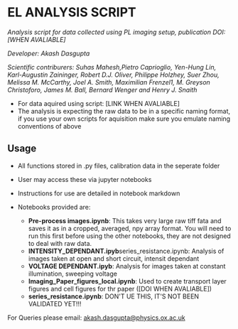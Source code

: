 # EL ANALYSIS SCRIPT
*Analysis script for data collected using PL imaging setup, publication DOI: [WHEN AVALIABLE]*

*Developer: Akash Dasgupta*

*Scientific contriburers: Suhas Mahesh,Pietro Caprioglio, Yen-Hung Lin, Karl-Augustin Zaininger, Robert D.J. Oliver, Philippe Holzhey, Suer Zhou, Melissa M. McCarthy, Joel A. Smith, Maximilian Frenzel1, M. Greyson Christoforo, James M. Ball, Bernard Wenger and Henry J. Snaith*

* For data aquired using script: [LINK WHEN AVALIABLE]
* The analysis is expecting the raw data to be in a specific naming format, if you use your own scripts for aquisition make sure you emulate naming conventions of above

## Usage
* All functions stored in .py files, calibration data in the seperate folder
* User may access these via jupyter notebooks
* Instructions for use are detailed in notebook markdown

* Notebooks provided are:
	* **Pre-process images.ipynb**: This takes very large raw tiff fata and saves it as in a cropped, averaged, npy array format. You will need to run this first before using the other notebooks, they are not designed to deal with raw data. 
	* **INTENSITY_DEPENDANT.ipyb**series_resistance.ipynb: Analysis of images taken at open and short circuit, intensit dependant
	* **VOLTAGE DEPENDANT.ipyb**: Analysis for images taken at constant illumination, sweeping voltage
	* **Imaging_Paper_figures_local.ipynb**: Used to create transport layer figures and cell figures for thr paper ([DOI WHEN AVALIABLE])
	* **series_resistance.ipynb**: DON'T UE THIS, IT'S NOT BEEN VALIDATED YET!!!
	
For Queries please email: akash.dasgupta@physics.ox.ac.uk
